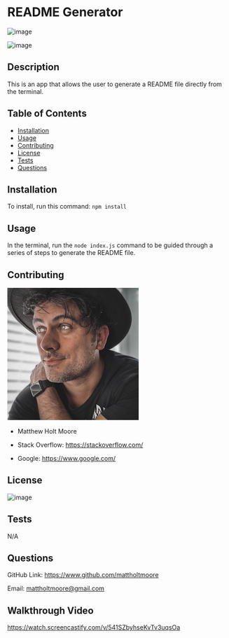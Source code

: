 # README Generator

![image](https://img.shields.io/badge/Created%20By-Matt%20Moore-orange)

![image](https://img.shields.io/badge/JavaScript-100%25-brightgreen)

  ## Description
  This is an app that allows the user to generate a README file directly from the terminal.


  ## Table of Contents

  - [Installation](#installation)
  - [Usage](#usage)
  - [Contributing](#contributing)
  - [License](#license)
  - [Tests](#tests)
  - [Questions](#questions)


  ## Installation
  To install, run this command: `npm install`


  ## Usage
  In the terminal, run the  `node index.js` command to be guided through a series of steps to generate the README file.


  ## Contributing
  ![image](img/profilepic.JPG)

  - Matthew Holt Moore

  - Stack Overflow: https://stackoverflow.com/

  - Google: https://www.google.com/


  ## License
  ![image](https://img.shields.io/badge/license-MIT-green)

 
  ## Tests 
  N/A

  ## Questions
  GitHub Link: https://www.github.com/mattholtmoore

  Email: mattholtmoore@gmail.com
  
  ## Walkthrough Video
  https://watch.screencastify.com/v/541SZbyhseKvTv3uqsOa